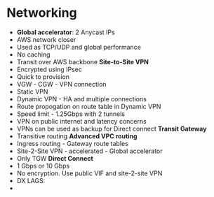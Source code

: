 # Networking
- **Global accelerator**: 2 Anycast IPs
- AWS network closer
- Used as TCP/UDP and global performance
- No caching
- Transit over AWS backbone
**Site-to-Site VPN**
- Encrypted using IPsec
- Quick to provision
- VGW - CGW - VPN connection
- Static VPN
- Dynamic VPN - HA and multiple connections
- Route propogation on route table in Dynamic VPN
- Speed limit - 1.25Gbps with 2 tunnels
- VPN on public internet and latency concerns
- VPNs can be used as backup for Direct connect
**Transit Gateway**
- Transitive routing
**Advanced VPC routing**
- Ingress routing - Gateway route tables
- Site-2-Site VPN - accelerated - Global accelerator
- Only TGW
**Direct Connect**
- 1 Gbps or 10 Gbps
- No encryption. Use public VIF and site-2-site VPN
- DX LAGS: 
- 